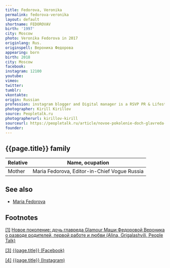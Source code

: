 ```yaml
---
title: Fedorova, Veronika
permalink: fedorova-veronika
layout: default
shortname: FEDOROVAV
birth: '1997'
city: Moscow
photo: Veronika Fedorova in 2017
originlang: Rus.
originspell: Вероника Федорова
appearing: born
birth: 2018
city: Moscow
facebook:
instagram: 12100
youtube:
vimeo:
twitter:
tumblr:
vkontakte:
origin: Russian
profession: instagram blogger and Digital manager is a RSVP PR & Lifestyle Communications Agency
photographer: Kirill Kirillov
source: Peopletalk.ru
photographerurl: kirillov-kirill
sourceurl: https://peopletalk.ru/article/novoe-pokolenie-doch-glavreda-glamour-mashi-fedorovoy-veronika-o-razvode-roditeley-pervoy-rabote-i-l/
founder:
---
```


## {{page.title}} family

|Relative|Name, ocupation|
|-|-|
|Mother|Maria Fedorova, Editor-in-Chief Vogue Russia|

## See also

+ [Maria Fedorova](fedorova-maria)

## Footnotes

[[1]](#a1) <span id="f1"></span> [Новое поколение: дочь главреда Glamour Маши Федоровой Вероника о разводе родителей, первой работе и любви (Alina, Grigalashvili, People Talk)](https://peopletalk.ru/article/novoe-pokolenie-doch-glavreda-glamour-mashi-fedorovoy-veronika-o-razvode-roditeley-pervoy-rabote-i-l/)

[[3]](#a3) <span id="f3"></span> [{{page.title}} (Facebook)](https://www.facebook.com/madnika/about?lst=100008481991414%3A100002372501818%3A1527605897&section=overview)

[[4]](#a4) <span id="f4"></span> [{{page.title}} (Instagram)](inhttps://www.instagram.com/f__veronika/?hl=rudex)
